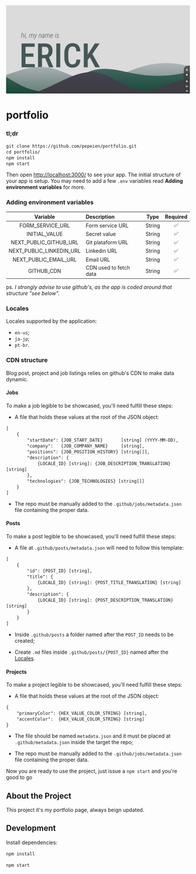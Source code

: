 [![portfolio](.github/images/project-thumbnail.png)](https://ericodesu.com)

# portfolio

### tl;dr

```
git clone https://github.com/pepeien/portfolio.git
cd portfolio/
npm install
npm start
```

Then open [http://localhost:3000/](http://localhost:3000/) to see your app. The initial structure of your app is setup. You may need to add a few `.env` variables read **Adding environment variables** for more.

### Adding environment variables

|  Variable  | Description                       |  Type   | Required |
| :--------: | :-------------------------------  | :-----: | :------: |
| FORM_SERVICE_URL         | Form service URL       | String |    ✅    |
| INITIAL_VALUE            | Secret value           | String |    ✅    |
| NEXT_PUBLIC_GITHUB_URL   | Git plataform URL      | String |    ✅    |
| NEXT_PUBLIC_LINKEDIN_URL | Linkedin URL           | String |    ✅    |
| NEXT_PUBLIC_EMAIL_URL    | Email URL              | String |    ✅    |
| GITHUB_CDN               | CDN used to fetch data | String |    ✅    |

ps. _I strongly advise to use github's, as the app is coded around that structure "see below"._

### Locales

Locales supported by the application:
- `en-us`;
- `ja-jp`;
- `pt-br`.

### CDN structure

Blog post, project and job listings relies on github's CDN to make data dynamic.

#### Jobs

To make a job legible to be showcased, you'll need fulfill these steps:

- A file that holds these values at the root of the JSON object:
```
[
	{
	    "startDate": {JOB_START_DATE}       [string] (YYYY-MM-DD),
	    "company":   {JOB_COMPANY_NAME}     [string],
	    "positions": {JOB_POSITION_HISTORY} [string[]],
	    "description": {
	        {LOCALE_ID} [string]: {JOB_DESCRIPTION_TRANSLATION} [string]
	    },
	    "technologies": {JOB_TECHNOLOGIES} [string[]]
	}
]
```

- The repo must be manually added to the `.github/jobs/metadata.json` file containing the proper data.

#### Posts

To make a post legible to be showcased, you'll need fulfill these steps:

- A file at `.github/posts/metadata.json` will need to follow this template:
```
[
	{
	    "id": {POST_ID} [string],
	    "title": {
	        {LOCALE_ID} [string]: {POST_TITLE_TRANSLATION} [string]
	    },
	    "description": {
	        {LOCALE_ID} [string]: {POST_DESCRIPTION_TRANSLATION} [string]
	    }
	}
]
```

- Inside `.github/posts` a folder named after the `POST_ID` needs to be created;

- Create `.md` files inside `.github/posts/{POST_ID}` named after the [Locales](#locales).

#### Projects

To make a project legible to be showcased, you'll need fulfill these steps:

- A file that holds these values at the root of the JSON object:
```
{
	"primaryColor": {HEX_VALUE_COLOR_STRING} [string],
	"accentColor":  {HEX_VALUE_COLOR_STRING} [string]
}
```

- The file should be named `metadata.json` and it must be placed at `.github/metadata.json` inside the target the repo;

- The repo must be manually added to the `.github/jobs/metadata.json` file containing the proper data.

Now you are ready to use the project, just issue a `npm start` and you're good to go

## About the Project

This project it's my portfolio page, always beign updated.

## Development

Install dependencies:

```sh
npm install
```

```sh
npm start
```
